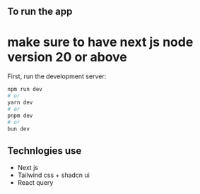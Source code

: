 ## To run the app

# make sure to have next js node version 20 or above

First, run the development server:

```bash
npm run dev
# or
yarn dev
# or
pnpm dev
# or
bun dev
```

## Technlogies use

- Next js
- Tailwind css + shadcn ui
- React query

